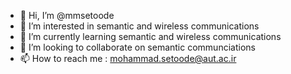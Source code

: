 - 👋 Hi, I’m @mmsetoode
- 👀 I’m interested in semantic and wireless communications
- 🌱 I’m currently learning semantic and wireless communications
- 💞️ I’m looking to collaborate on semantic communciations
- 📫 How to reach me : mohammad.setoode@aut.ac.ir

<!---
mmsetoode/mmsetoode is a ✨ special ✨ repository because its `README.md` (this file) appears on your GitHub profile.
You can click the Preview link to take a look at your changes.
--->
